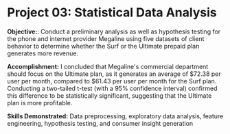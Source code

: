# Project 03: Statistical Data Analysis
 
**Objective:**: Conduct a preliminary analysis as well as hypothesis testing for the phone and internet provider Megaline using five datasets of client behavior to determine whether the Surf or the Ultimate prepaid plan generates more revenue.

**Accomplishment:** I concluded that Megaline's commercial department should focus on the Ultimate plan, as it generates an average of $72.38 per user per month, compared to $61.43 per user per month for the Surf plan. Conducting a two-tailed t-test (with a 95% confidence interval) confirmed this difference to be statistically significant, suggesting that the Ultimate plan is more profitable.

**Skills Demonstrated:** Data preprocessing, exploratory data analysis, feature engineering, hypothesis testing, and consumer insight generation
